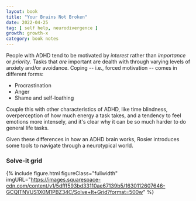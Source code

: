 ```yaml
---
layout: book
title: "Your Brains Not Broken"
date: 2022-04-25
tag: [ self help, neurodivergence ]
growth: growth-x
category: book notes
---
```


People with ADHD tend to be motivated by *interest* rather than *importance* or *priority*. Tasks that *are* important are dealth with through varying levels of anxiety and/or avoidance. Coping -- i.e., forced motivation -- comes in different forms:

- Procrastination
- Anger
- Shame and self-loathing

Couple this with other characteristics of ADHD, like time blindness, overperception of how much energy a task takes, and a tendency to feel emotions more intensely, and it's clear why it can be so much harder to do general life tasks.

Given these differences in how an ADHD brain works, Rosier introduces some tools to navigate through a neurotypical world.

### Solve-it grid

{% include figure.html figureClass="fullwidth" imgURL="https://images.squarespace-cdn.com/content/v1/5dfff593bd33110ae67139b5/1630112607646-GCQITNVUS1X0M1PBZ34C/Solve+It+Grid?format=500w" %}



